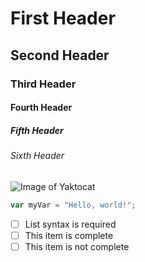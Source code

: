 # First Header

## Second Header

### Third Header

#### Fourth Header

##### Fifth Header

###### Sixth Header

![Image of Yaktocat](https://octodex.github.com/images/yaktocat.png)

``` javascript
var myVar = "Hello, world!";
```
- [ ] List syntax is required
- [ ] This item is complete
- [ ] This item is not complete
